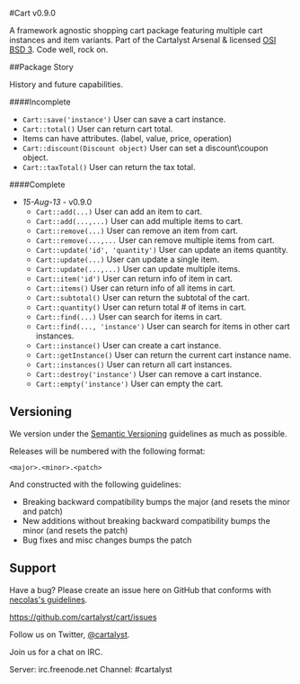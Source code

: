 #Cart v0.9.0

A framework agnostic shopping cart package featuring multiple cart instances and item variants. Part of the Cartalyst Arsenal & licensed [OSI BSD 3](license.md). Code well, rock on.

##Package Story

History and future capabilities.

####Incomplete
- ```Cart::save('instance')``` User can save a cart instance.
- ```Cart::total()``` User can return cart total.
- Items can have attributes. (label, value, price, operation)
- ```Cart::discount(Discount object)``` User can set a discount\coupon object.
- ```Cart::taxTotal()``` User can return the tax total.

####Complete
- *15-Aug-13* - v0.9.0
	- ```Cart::add(...)``` User can add an item to cart.
	- ```Cart::add(...,...)``` User can add multiple items to cart.
	- ```Cart::remove(...)``` User can remove an item from cart.
	- ```Cart::remove(...,...``` User can remove multiple items from cart.
	- ```Cart::update('id', 'quantity')``` User can update an items quantity.
	- ```Cart::update(...)``` User can update a single item.
	- ```Cart::update(...,...)``` User can update multiple items.
	- ```Cart::item('id')``` User can return info of item in cart.
	- ```Cart::items()``` User can return info of all items in cart.
	- ```Cart::subtotal()``` User can return the subtotal of the cart.
	- ```Cart::quantity()``` User can return total # of items in cart.
	- ```Cart::find(...)``` User can search for items in cart.
	- ```Cart::find(..., 'instance')``` User can search for items in other cart instances.
	- ```Cart::instance()``` User can create a cart instance.
	- ```Cart::getInstance()``` User can return the current cart instance name.
	- ```Cart::instances()``` User can return all cart instances.
	- ```Cart::destroy('instance')``` User can remove a cart instance.
	- ```Cart::empty('instance')``` User can empty the cart.

Versioning
----------

We version under the [Semantic Versioning](http://semver.org/) guidelines as much as possible.

Releases will be numbered with the following format:

`<major>.<minor>.<patch>`

And constructed with the following guidelines:

* Breaking backward compatibility bumps the major (and resets the minor and patch)
* New additions without breaking backward compatibility bumps the minor (and resets the patch)
* Bug fixes and misc changes bumps the patch

Support
--------

Have a bug? Please create an issue here on GitHub that conforms with [necolas's guidelines](https://github.com/necolas/issue-guidelines).

https://github.com/cartalyst/cart/issues

Follow us on Twitter, [@cartalyst](http://twitter.com/cartalyst).

Join us for a chat on IRC.

Server: irc.freenode.net
Channel: #cartalyst
